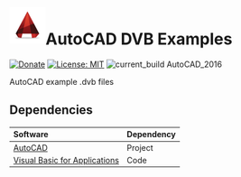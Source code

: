 <img align="left" src="Images/ReadMe/autocad.png" width="64px" >

# AutoCAD DVB Examples

[![Donate](https://img.shields.io/badge/Donate-PayPal-green.svg)](https://www.paypal.me/AnthonyDuguid/1.00)
[![License: MIT](https://img.shields.io/badge/License-MIT-yellow.svg)](LICENSE "MIT License Copyright © Anthony Duguid")
![current_build AutoCAD_2016](https://img.shields.io/badge/current_build-AutoCAD_2016-red.svg)

AutoCAD example .dvb files

## Dependencies
|Software                        |Dependency                 |
|:-------------------------------|:--------------------------|
|[AutoCAD](https://www.autodesk.com)|Project|
|[Visual Basic for Applications](https://msdn.microsoft.com/en-us/vba/vba-language-reference)|Code|
